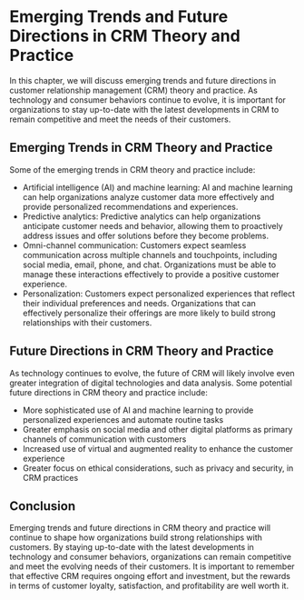 Emerging Trends and Future Directions in CRM Theory and Practice
===================================================================================================================================

In this chapter, we will discuss emerging trends and future directions in customer relationship management (CRM) theory and practice. As technology and consumer behaviors continue to evolve, it is important for organizations to stay up-to-date with the latest developments in CRM to remain competitive and meet the needs of their customers.

Emerging Trends in CRM Theory and Practice
------------------------------------------

Some of the emerging trends in CRM theory and practice include:

* Artificial intelligence (AI) and machine learning: AI and machine learning can help organizations analyze customer data more effectively and provide personalized recommendations and experiences.
* Predictive analytics: Predictive analytics can help organizations anticipate customer needs and behavior, allowing them to proactively address issues and offer solutions before they become problems.
* Omni-channel communication: Customers expect seamless communication across multiple channels and touchpoints, including social media, email, phone, and chat. Organizations must be able to manage these interactions effectively to provide a positive customer experience.
* Personalization: Customers expect personalized experiences that reflect their individual preferences and needs. Organizations that can effectively personalize their offerings are more likely to build strong relationships with their customers.

Future Directions in CRM Theory and Practice
--------------------------------------------

As technology continues to evolve, the future of CRM will likely involve even greater integration of digital technologies and data analysis. Some potential future directions in CRM theory and practice include:

* More sophisticated use of AI and machine learning to provide personalized experiences and automate routine tasks
* Greater emphasis on social media and other digital platforms as primary channels of communication with customers
* Increased use of virtual and augmented reality to enhance the customer experience
* Greater focus on ethical considerations, such as privacy and security, in CRM practices

Conclusion
----------

Emerging trends and future directions in CRM theory and practice will continue to shape how organizations build strong relationships with customers. By staying up-to-date with the latest developments in technology and consumer behaviors, organizations can remain competitive and meet the evolving needs of their customers. It is important to remember that effective CRM requires ongoing effort and investment, but the rewards in terms of customer loyalty, satisfaction, and profitability are well worth it.

